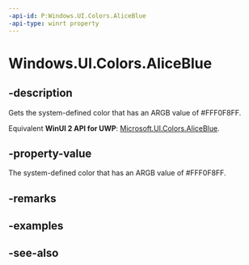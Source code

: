```yaml
---
-api-id: P:Windows.UI.Colors.AliceBlue
-api-type: winrt property
---
```


<!-- Property syntax
public Windows.UI.Color AliceBlue { get; }
-->

# Windows.UI.Colors.AliceBlue

## -description

Gets the system-defined color that has an ARGB value of #FFF0F8FF.

Equivalent **WinUI 2 API for UWP**: [Microsoft.UI.Colors.AliceBlue](/windows/winui/api/microsoft.ui.colors.aliceblue).

## -property-value

The system-defined color that has an ARGB value of #FFF0F8FF.

## -remarks

## -examples

## -see-also
